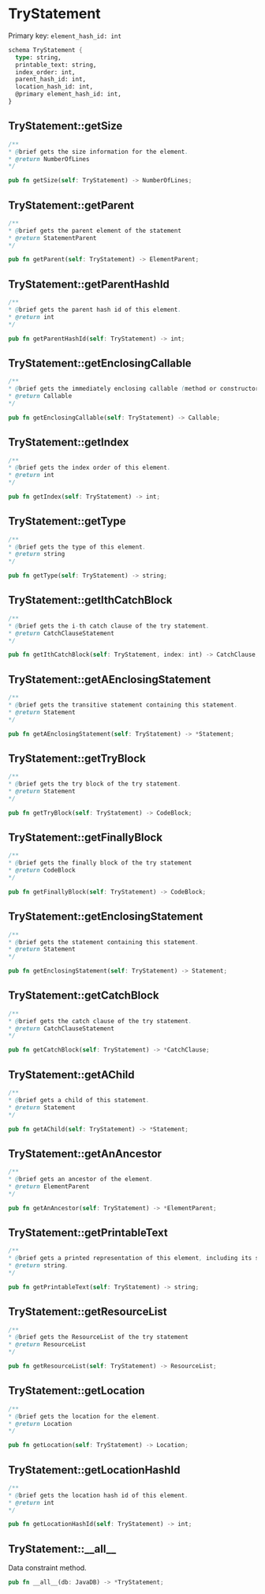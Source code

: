 # TryStatement

Primary key: `element_hash_id: int`

```rust
schema TryStatement {
  type: string,
  printable_text: string,
  index_order: int,
  parent_hash_id: int,
  location_hash_id: int,
  @primary element_hash_id: int,
}
```
## TryStatement::getSize

```java
/**
* @brief gets the size information for the element.
* @return NumberOfLines
*/
```
```rust
pub fn getSize(self: TryStatement) -> NumberOfLines;
```
## TryStatement::getParent

```java
/**
* @brief gets the parent element of the statement
* @return StatementParent 
*/
```
```rust
pub fn getParent(self: TryStatement) -> ElementParent;
```
## TryStatement::getParentHashId

```java
/**
* @brief gets the parent hash id of this element.
* @return int
*/
```
```rust
pub fn getParentHashId(self: TryStatement) -> int;
```
## TryStatement::getEnclosingCallable

```java
/**
* @brief gets the immediately enclosing callable (method or constructor) whose body contains this statement.
* @return Callable 
*/
```
```rust
pub fn getEnclosingCallable(self: TryStatement) -> Callable;
```
## TryStatement::getIndex

```java
/**
* @brief gets the index order of this element.
* @return int
*/
```
```rust
pub fn getIndex(self: TryStatement) -> int;
```
## TryStatement::getType

```java
/**
* @brief gets the type of this element.
* @return string
*/
```
```rust
pub fn getType(self: TryStatement) -> string;
```
## TryStatement::getIthCatchBlock

```java
/**
* @brief gets the i-th catch clause of the try statement.
* @return CatchClauseStatement 
*/
```
```rust
pub fn getIthCatchBlock(self: TryStatement, index: int) -> CatchClause;
```
## TryStatement::getAEnclosingStatement

```java
/**
* @brief gets the transitive statement containing this statement.
* @return Statement 
*/
```
```rust
pub fn getAEnclosingStatement(self: TryStatement) -> *Statement;
```
## TryStatement::getTryBlock

```java
/**
* @brief gets the try block of the try statement.
* @return Statement 
*/
```
```rust
pub fn getTryBlock(self: TryStatement) -> CodeBlock;
```
## TryStatement::getFinallyBlock

```java
/**
* @brief gets the finally block of the try statement
* @return CodeBlock 
*/
```
```rust
pub fn getFinallyBlock(self: TryStatement) -> CodeBlock;
```
## TryStatement::getEnclosingStatement

```java
/**
* @brief gets the statement containing this statement.
* @return Statement 
*/
```
```rust
pub fn getEnclosingStatement(self: TryStatement) -> Statement;
```
## TryStatement::getCatchBlock

```java
/**
* @brief gets the catch clause of the try statement.
* @return CatchClauseStatement 
*/
```
```rust
pub fn getCatchBlock(self: TryStatement) -> *CatchClause;
```
## TryStatement::getAChild

```java
/**
* @brief gets a child of this statement.
* @return Statement 
*/
```
```rust
pub fn getAChild(self: TryStatement) -> *Statement;
```
## TryStatement::getAnAncestor

```java
/**
* @brief gets an ancestor of the element.
* @return ElementParent 
*/
```
```rust
pub fn getAnAncestor(self: TryStatement) -> *ElementParent;
```
## TryStatement::getPrintableText

```java
/**
* @brief gets a printed representation of this element, including its structure where applicable.
* @return string.
*/
```
```rust
pub fn getPrintableText(self: TryStatement) -> string;
```
## TryStatement::getResourceList

```java
/**
* @brief gets the ResourceList of the try statement
* @return ResourceList 
*/
```
```rust
pub fn getResourceList(self: TryStatement) -> ResourceList;
```
## TryStatement::getLocation

```java
/**
* @brief gets the location for the element.
* @return Location
*/
```
```rust
pub fn getLocation(self: TryStatement) -> Location;
```
## TryStatement::getLocationHashId

```java
/**
* @brief gets the location hash id of this element.
* @return int
*/
```
```rust
pub fn getLocationHashId(self: TryStatement) -> int;
```
## TryStatement::\_\_all\_\_

Data constraint method.

```rust
pub fn __all__(db: JavaDB) -> *TryStatement;
```
